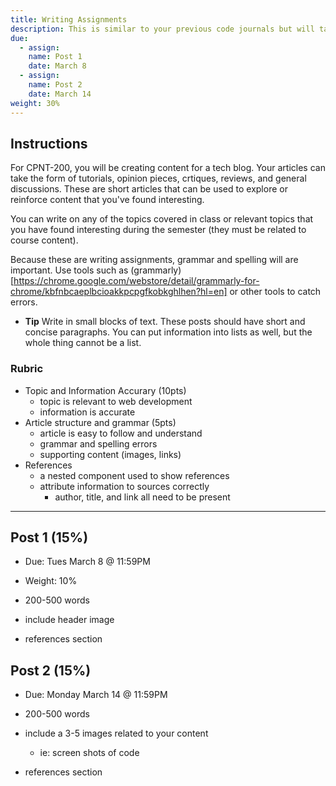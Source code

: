 ```yaml
---
title: Writing Assignments
description: This is similar to your previous code journals but will take the shape of
due:
  - assign:
    name: Post 1
    date: March 8
  - assign:
    name: Post 2
    date: March 14
weight: 30%
---
```


## Instructions

For CPNT-200, you will be creating content for a tech blog. Your articles can take the form of tutorials, opinion pieces, crtiques, reviews, and general discussions. These are short articles that can be used to explore or reinforce content that you've found interesting.

You can write on any of the topics covered in class or relevant topics that you have found interesting during the semester (they must be related to course content).

Because these are writing assignments, grammar and spelling will are important. Use tools such as (grammarly)[https://chrome.google.com/webstore/detail/grammarly-for-chrome/kbfnbcaeplbcioakkpcpgfkobkghlhen?hl=en] or other tools to catch errors.

- **Tip** Write in small blocks of text. These posts should have short and concise paragraphs. You can put information into lists as well, but the whole thing cannot be a list.

### Rubric

- Topic and Information Accurary (10pts)
  - topic is relevant to web development
  - information is accurate
- Article structure and grammar (5pts)
  - article is easy to follow and understand
  - grammar and spelling errors
  - supporting content (images, links)
- References
  - a nested component used to show references
  - attribute information to sources correctly
    - author, title, and link all need to be present

---

## Post 1 (15%)

- Due: Tues March 8 @ 11:59PM
- Weight: 10%

- 200-500 words
- include header image
- references section

## Post 2 (15%)

- Due: Monday March 14 @ 11:59PM

- 200-500 words
- include a 3-5 images related to your content
  - ie: screen shots of code
- references section

